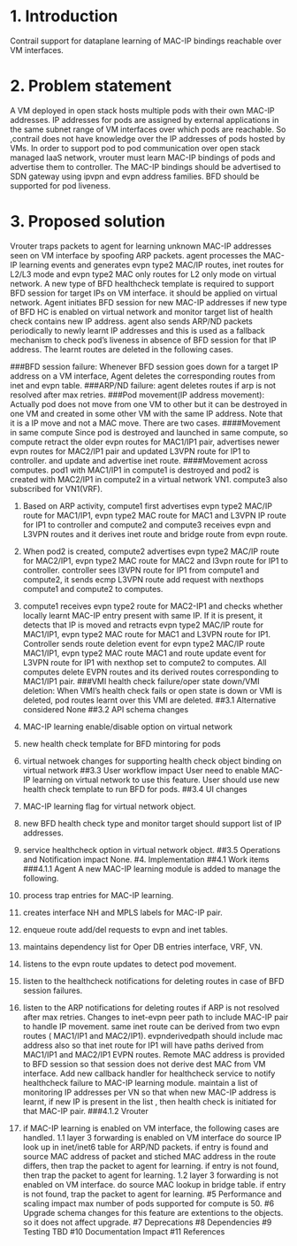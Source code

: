 # 1. Introduction
Contrail support for dataplane learning of MAC-IP bindings reachable over
VM interfaces.
# 2. Problem statement
A VM deployed in open stack hosts multiple pods with their own MAC-IP addresses.
IP addresses for pods are assigned by external applications in the same subnet
range of VM interfaces over which pods are reachable. So ,contrail  does not
have knowledge over the IP addresses of pods hosted by VMs. In order to support
pod to pod communication over open stack managed IaaS network, vrouter  must
learn MAC-IP bindings of pods and advertise them to controller.
The MAC-IP bindings should be advertised to SDN gateway using ipvpn and evpn
address families.
BFD should be supported for pod liveness.
# 3. Proposed solution
Vrouter traps packets to agent for learning unknown MAC-IP addresses
seen on VM interface by spoofing ARP packets. agent processes the MAC-IP
learning events and generates evpn type2 MAC/IP routes, inet routes for
L2/L3 mode and evpn type2 MAC  only routes for L2 only mode on virtual network.
A new type of BFD healthcheck template is required to support BFD session for
target IPs on VM interface. it should be applied on virtual network.
Agent initiates BFD session for new MAC-IP addresses if new type of BFD HC is
enabled on virtual network and monitor target list of health check contains
new IP address.
agent also sends ARP/ND packets periodically to newly learnt IP addresses and
this is used as a fallback mechanism to check pod’s liveness in absence of
BFD session for that IP address.
The learnt routes are deleted in the following cases.

###BFD session failure:
Whenever BFD session goes down for a target IP address on a VM interface,
Agent deletes the corresponding routes from inet and evpn table.
###ARP/ND failure:
agent deletes routes if arp is not resolved after max retries.
###Pod movement(IP address movement):
Actually pod does not move from one VM to other but it can be destroyed in one
VM and created in some other VM with the same IP address. Note that it is a
IP move and not a MAC move. There are two  cases.
####Movement in same compute
Since pod is destroyed and launched in same compute, so compute retract the
older evpn routes for  MAC1/IP1 pair, advertises newer evpn routes for
MAC2/IP1 pair and updated L3VPN route for IP1 to controller.
and update and advertise inet route.
####Movement across computes.
pod1 with MAC1/IP1 in compute1 is destroyed and pod2 is created with
MAC2/IP1 in compute2 in a virtual network VN1. compute3 also subscribed for
VN1(VRF).
1. Based on ARP activity, compute1 first advertises evpn type2 MAC/IP route for
MAC1/IP1, evpn type2 MAC route for MAC1 and L3VPN IP route for IP1 to controller
and compute2 and compute3 receives evpn and L3VPN routes and it derives inet route
and bridge route from evpn route.
2. When pod2 is created, compute2 advertises evpn type2 MAC/IP route for MAC2/IP1,
evpn type2 MAC route for MAC2 and l3vpn route for IP1 to controller.
controller sees l3VPN route for IP1 from compute1 and compute2, it sends ecmp
L3VPN route add request with nexthops compute1 and compute2  to computes.
3. compute1 receives evpn type2 route for MAC2-IP1 and checks whether locally
learnt MAC-IP entry present with same IP. If it is present, it detects that IP
is moved and retracts evpn type2 MAC/IP route for  MAC1/IP1, evpn type2
MAC route for MAC1 and L3VPN route for IP1. Controller sends route deletion
event for evpn type2 MAC/IP route MAC1/IP1, evpn type2 MAC route MAC1 and
route update event for L3VPN route for IP1 with nexthop set to compute2 to
computes. All computes delete EVPN routes and its derived routes corresponding
to MAC1/IP1 pair.
###VMI health check failure/oper state down/VMI deletion:
When VMI’s health check fails or open state is down or VMI is deleted,
pod routes learnt over this VMI are deleted.
##3.1 Alternative considered
None
##3.2 API schema changes

1. MAC-IP learning enable/disable option on virtual network
2. new health check template for BFD mintoring for pods
3. virtual netwoek changes for supporting health check object binding on
   virtual network
##3.3 User workflow impact
User need to enable MAC-IP learning on virtual network to use this feature.
User should use new health check template to run BFD for pods.
##3.4 UI changes
1. MAC-IP learning flag for virtual network object.
2. new BFD health check type and monitor target should support list of
    IP addresses.
3. service healthcheck option in virtual network object.
##3.5 Operations and Notification impact
None.
#4. Implementation
##4.1 Work items
###4.1.1 Agent
A new MAC-IP learning module is added to manage the following.
1. process trap entries for MAC-IP learning.
2. creates interface NH and MPLS labels for MAC-IP pair.
2. enqueue route add/del requests to evpn and inet tables.
3. maintains dependency list for Oper DB entries interface, VRF, VN.
4. listens to the evpn route updates to detect pod movement.
5. listen to the healthcheck notifications for deleting routes in case
   of BFD session failures.
6. listen to the ARP notifications for deleting routes if ARP is not resolved
    after max retries.
Changes to inet-evpn peer path to include MAC-IP pair to handle IP movement.
same inet route can be derived from two evpn routes ( MAC1/IP1 and MAC2/IP1).
evpnderivedpath should include mac address also so that inet route for IP1
will have paths derived from MAC1/IP1 and MAC2/IP1 EVPN routes.
Remote MAC address is provided to BFD session so that session does not derive
dest MAC from VM interface.
Add new callback handler for healthcheck service to notify healthcheck failure
to MAC-IP learning module.
maintain a list of monitoring IP addresses per VN so that when new MAC-IP
address is learnt, if new IP is present in the list , then health check is
initiated for that MAC-IP pair.
###4.1.2 Vrouter
1. if MAC-IP learning is enabled on VM interface, the following cases are
handled.
1.1 layer 3 forwarding is enabled on VM interface
do source IP look up in inet/inet6 table for ARP/ND packets.
if entry is found and source MAC address of packet and stiched MAC address
in the route differs, then trap the packet to agent for learning.
if entry is not found, then trap the packet to agent for learning.
1.2 layer 3 forwarding is not enabled on VM interface.
do source MAC lookup in bridge table.
if entry is not found, trap the packet to agent for learning.
#5 Performance and scaling impact
max number of pods supported for compute is 50.
#6 Upgrade
schema changes for this feature are extentions to the objects. so it does
not affect upgrade.
#7 Deprecations
#8 Dependencies
#9 Testing
TBD
#10 Documentation Impact
#11 References

   

